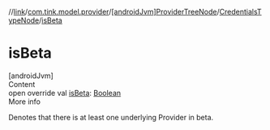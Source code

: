 //[link](../../../index.md)/[com.tink.model.provider](../../index.md)/[[androidJvm]ProviderTreeNode](../index.md)/[CredentialsTypeNode](index.md)/[isBeta](is-beta.md)



# isBeta  
[androidJvm]  
Content  
open override val [isBeta](is-beta.md): [Boolean](https://kotlinlang.org/api/latest/jvm/stdlib/kotlin/-boolean/index.html)  
More info  


Denotes that there is at least one underlying Provider in beta.

  



